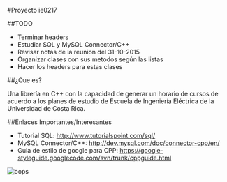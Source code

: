 #Proyecto ie0217

##TODO
* Terminar headers
* Estudiar SQL y MySQL Connector/C++
* Revisar notas de la reunion del 31-10-2015
* Organizar clases con sus metodos según las listas
* Hacer los headers para estas clases

##¿Que es?

Una librería en C++ con la capacidad de generar un horario de cursos
de acuerdo a los planes de estudio de Escuela de Ingeniería Eléctrica de la
Universidad de Costa Rica.

##Enlaces Importantes/Interesantes
* Tutorial SQL: http://www.tutorialspoint.com/sql/
* MySQL Connector/C++: http://dev.mysql.com/doc/connector-cpp/en/
* Guia de estilo de google para CPP: https://google-styleguide.googlecode.com/svn/trunk/cppguide.html



![oops](http://giphy.com/static/img/error_pages/text/oops.gif)
